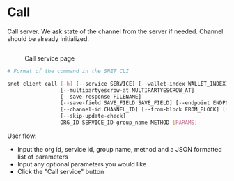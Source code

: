 # Call

Call server. We ask state of the channel from the server if needed. Channel should be already initialized.

<figure><img src="/assets/images/products/TUI/Screenshot 2024-08-17 at 6.16.25 PM.png" alt=""><figcaption><p>Call service page</p></figcaption></figure>

```bash
# Format of the command in the SNET CLI

snet client call [-h] [--service SERVICE] [--wallet-index WALLET_INDEX]
                 [--multipartyescrow-at MULTIPARTYESCROW_AT]
                 [--save-response FILENAME]
                 [--save-field SAVE_FIELD SAVE_FIELD] [--endpoint ENDPOINT]
                 [--channel-id CHANNEL_ID] [--from-block FROM_BLOCK] [--yes]
                 [--skip-update-check]
                 ORG_ID SERVICE_ID group_name METHOD [PARAMS]
```

User flow:

* Input the org id, service id, group name, method and a JSON formatted list of parameters
* Input any optional parameters you would like
* Click the "Call service" button
